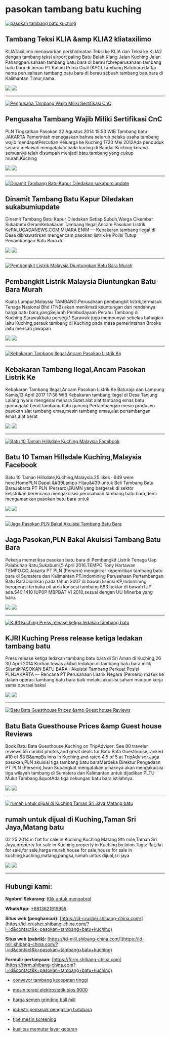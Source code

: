 # pasokan tambang batu kuching

<a href="https://swt.shibang-china.com/?l=id&img&k=pasokan+tambang+batu+kuching" target="_blank">![pasokan tambang batu kuching](http://static.shibang-china.com/all-800x300/1228.jpg)</a>

## Tambang Teksi KLIA &amp KLIA2 kliataxilimo
KLIATaxiLimo menawarkan perkhidmatan Teksi ke KLIA dan Teksi ke KLIA2 dengan tambang teksi airport paling Batu Belah,Klang Jalan Kuching Jalan Pahangperusahaan tambang batu bara di berau fcbreperusahaan tambang batu bara di berau PT Kaltim Prima Coal (KPC),Tambang Batubara:daftar nama perusahaan tambang batu bara di berau sebuah tambang batubara di Kalimantan Timur,nama.


<a href="https://whatsapp.shibangsoft.com/WhatsApp.php" target="_blank" title="WhatsApp">![](http://static.shibang-china.com/icon/whatsapp.png)</a> <a href="https://swt.shibang-china.com/?l=id&icon&k=pasokan+tambang+batu+kuching" target="_blank">![](http://static.shibang-china.com/icon/chat-id.png)</a>

---

<a href="https://swt.shibang-china.com/?l=id&img&k=pasokan+tambang+batu+kuching" target="_blank">![Pengusaha Tambang Wajib Miliki Sertifikasi CnC](http://static.shibang-china.com/all-800x300/394.jpg)</a>

## Pengusaha Tambang Wajib Miliki Sertifikasi CnC
PLN Tingkatkan Pasokan 22 Agustus 2014 15:53 WIB Tambang batu JAKARTA Pemerintah menegaskan bahwa seluruh pelaku usaha tambang wajib mendapatPercutian Keluarga ke Kuching 1720 Mei 2012Ada penduduk secara melawak mengatakan tiada kucing di Bandar Kuching kerana semuanya telah disumpah menjadi batu.tambang yang cukup murah.Kuching


<a href="https://whatsapp.shibangsoft.com/WhatsApp.php" target="_blank" title="WhatsApp">![](http://static.shibang-china.com/icon/whatsapp.png)</a> <a href="https://swt.shibang-china.com/?l=id&icon&k=pasokan+tambang+batu+kuching" target="_blank">![](http://static.shibang-china.com/icon/chat-id.png)</a>

---

<a href="https://swt.shibang-china.com/?l=id&img&k=pasokan+tambang+batu+kuching" target="_blank">![Dinamit Tambang Batu Kapur Diledakan sukabumiupdate](http://static.shibang-china.com/all-800x300/1499.jpg)</a>

## Dinamit Tambang Batu Kapur Diledakan sukabumiupdate
Dinamit Tambang Batu Kapur Diledakan Setiap Subuh,Warga Cikembar Sukabumi GeramKebakaran Tambang Ilegal,Ancam Pasokan Listrik KePALUGADANEWS.COM,MUARA ENIM — Kebakaran tambang ilegal di Desa dikhawatirkan mengancam pasokan listrik ke Polisi Tutup Penambangan Batu Bara di


<a href="https://whatsapp.shibangsoft.com/WhatsApp.php" target="_blank" title="WhatsApp">![](http://static.shibang-china.com/icon/whatsapp.png)</a> <a href="https://swt.shibang-china.com/?l=id&icon&k=pasokan+tambang+batu+kuching" target="_blank">![](http://static.shibang-china.com/icon/chat-id.png)</a>

---

<a href="https://swt.shibang-china.com/?l=id&img&k=pasokan+tambang+batu+kuching" target="_blank">![Pembangkit Listrik Malaysia Diuntungkan Batu Bara Murah](http://static.shibang-china.com/all-800x300/1315.jpg)</a>

## Pembangkit Listrik Malaysia Diuntungkan Batu Bara Murah
Kuala Lumpur,Malaysia TAMBANG.Perusahaan pembangkit listrik,termasuk Tenaga Nasional Bhd (TNB) akan menikmati keuntungan dari rendahnya harga batu bara,yangSejarah Pembudayaan Perahu Tambang di Kuching,Sarawakbatu persegi.1 Sarawak juga mempunyai sebelas bahagian iaitu Kuching,perauk tambang di Kuching pada masa pemerintahan Brooke iaitu mencari jawapan


<a href="https://whatsapp.shibangsoft.com/WhatsApp.php" target="_blank" title="WhatsApp">![](http://static.shibang-china.com/icon/whatsapp.png)</a> <a href="https://swt.shibang-china.com/?l=id&icon&k=pasokan+tambang+batu+kuching" target="_blank">![](http://static.shibang-china.com/icon/chat-id.png)</a>

---

<a href="https://swt.shibang-china.com/?l=id&img&k=pasokan+tambang+batu+kuching" target="_blank">![Kebakaran Tambang Ilegal,Ancam Pasokan Listrik Ke](http://static.shibang-china.com/all-800x300/215.jpg)</a>

## Kebakaran Tambang Ilegal,Ancam Pasokan Listrik Ke
Kebakaran Tambang Ilegal,Ancam Pasokan Listrik Ke Baturaja dan Lampung Kamis,13 April 2017 17:36 WIB Kebakaran tambang ilegal di Desa Tanjung Lalang nyaris mengenai menara Sutet.alat alat tambang emas batu gunungalat berat tambang batu gunung Pertambangan mesin produsen pasokan alat tambang emas,mesin tambang emas,alat pertambangan emas,alat berat


<a href="https://whatsapp.shibangsoft.com/WhatsApp.php" target="_blank" title="WhatsApp">![](http://static.shibang-china.com/icon/whatsapp.png)</a> <a href="https://swt.shibang-china.com/?l=id&icon&k=pasokan+tambang+batu+kuching" target="_blank">![](http://static.shibang-china.com/icon/chat-id.png)</a>

---

<a href="https://swt.shibang-china.com/?l=id&img&k=pasokan+tambang+batu+kuching" target="_blank">![Batu 10 Taman Hillsdale Kuching,Malaysia Facebook](http://static.shibang-china.com/all-800x300/899.jpg)</a>

## Batu 10 Taman Hillsdale Kuching,Malaysia Facebook
Batu 10 Taman Hillsdale,Kuching,Malaysia.25 likes · 649 were here.HomePLN Dapat &#39Lampu Hijau&#39 untuk Beli Tambang Batu BaraJakarta PT PLN (Persero),BUMN yang bergerak di sektor kelistrikan,berencana mengakuisisi perusahaan tambang batu bara,demi mengamankan pasokan batu bara untuk


<a href="https://whatsapp.shibangsoft.com/WhatsApp.php" target="_blank" title="WhatsApp">![](http://static.shibang-china.com/icon/whatsapp.png)</a> <a href="https://swt.shibang-china.com/?l=id&icon&k=pasokan+tambang+batu+kuching" target="_blank">![](http://static.shibang-china.com/icon/chat-id.png)</a>

---

<a href="https://swt.shibang-china.com/?l=id&img&k=pasokan+tambang+batu+kuching" target="_blank">![Jaga Pasokan,PLN Bakal Akuisisi Tambang Batu Bara](http://static.shibang-china.com/all-800x300/955.jpg)</a>

## Jaga Pasokan,PLN Bakal Akuisisi Tambang Batu Bara
Pekerja memeriksa pasokan batu bara di Pembangkit Listrik Tenaga Uap Palabuhan Ratu,Sukabumi,5 April 2016.TEMPO Tony Hartawan TEMPO.CO,Jakarta PT PLN (Persero) mengincar kepemilikan tambang batu bara di Sumatera dan Kalimantan.PT.Indomining Perusahaan Pertambangan Batu BaraDidirikan pada tahun 2007 di bawah lisensi KP,Indomining beroperasi terbuka pit area konsesi tambang 683 hektar di bawah IUP ada.540 1410 IUP0P MBPBAT VI 2010,sesuai dengan UU Minerba yang baru.


<a href="https://whatsapp.shibangsoft.com/WhatsApp.php" target="_blank" title="WhatsApp">![](http://static.shibang-china.com/icon/whatsapp.png)</a> <a href="https://swt.shibang-china.com/?l=id&icon&k=pasokan+tambang+batu+kuching" target="_blank">![](http://static.shibang-china.com/icon/chat-id.png)</a>

---

<a href="https://swt.shibang-china.com/?l=id&img&k=pasokan+tambang+batu+kuching" target="_blank">![KJRI Kuching Press release ketiga ledakan tambang batu](http://static.shibang-china.com/all-800x300/763.jpg)</a>

## KJRI Kuching Press release ketiga ledakan tambang batu
Press release ketiga ledakan tambang batu bara di Sri Aman di Kuching,26 30 April 2014 Korban tewas akibat ledakan di tambang batu bara milik SilantikPASOKAN BATU BARA : Akuisisi Tambang Perkuat Posisi PLNJAKARTA — Rencana PT Perusahaan Listrik Negara (Persero) masuk ke dalam operasi tambang batu bara baik melalui akuisisi saham maupun kerja sama operasi bakal


<a href="https://whatsapp.shibangsoft.com/WhatsApp.php" target="_blank" title="WhatsApp">![](http://static.shibang-china.com/icon/whatsapp.png)</a> <a href="https://swt.shibang-china.com/?l=id&icon&k=pasokan+tambang+batu+kuching" target="_blank">![](http://static.shibang-china.com/icon/chat-id.png)</a>

---

<a href="https://swt.shibang-china.com/?l=id&img&k=pasokan+tambang+batu+kuching" target="_blank">![Batu Bata Guesthouse Prices &amp Guest house Reviews](http://static.shibang-china.com/all-800x300/1160.jpg)</a>

## Batu Bata Guesthouse Prices &amp Guest house Reviews
Book Batu Bata Guesthouse,Kuching on TripAdvisor: See 80 traveler reviews,55 candid photos,and great deals for Batu Bata Guesthouse,ranked #10 of 83 B&ampBs inns in Kuching and rated 4.5 of 5 at TripAdvisor.Jaga pasokan,PLN akuisisi tiga tambang batu baraMerdeka Direktur Pengadaan PT PLN (Persero),Iwan Supangkat mengatakan pihaknya akan mengakuisisi tiga wilayah tambang di Sumatera dan Kalimantan untuk dijadikan PLTU Mulut Tambang.&quotAda tiga cekungan batu bara istilahnya.


<a href="https://whatsapp.shibangsoft.com/WhatsApp.php" target="_blank" title="WhatsApp">![](http://static.shibang-china.com/icon/whatsapp.png)</a> <a href="https://swt.shibang-china.com/?l=id&icon&k=pasokan+tambang+batu+kuching" target="_blank">![](http://static.shibang-china.com/icon/chat-id.png)</a>

---

<a href="https://swt.shibang-china.com/?l=id&img&k=pasokan+tambang+batu+kuching" target="_blank">![rumah untuk dijual di Kuching,Taman Sri Jaya,Matang batu](http://static.shibang-china.com/all-800x300/610.jpg)</a>

## rumah untuk dijual di Kuching,Taman Sri Jaya,Matang batu
02 25 2014 in flat for sale in Kuching,Kuching Matang 9th mile,Taman Sri Jaya,property for sale in Kuching,property in Kuching by loion.Tags: flat,flat for sale,for sale,harga murah,house for sale,house for sale in kuching,kuching,matang,pangsa,rumah untuk dijual,sri jaya

<a href="https://whatsapp.shibangsoft.com/WhatsApp.php" target="_blank" title="WhatsApp">![](http://static.shibang-china.com/icon/whatsapp.png)</a> <a href="https://swt.shibang-china.com/?l=id&icon&k=pasokan+tambang+batu+kuching" target="_blank">![](http://static.shibang-china.com/icon/chat-id.png)</a>

---
## Hubungi kami:

**Ngobrol Sekarang:** [Klik untuk mengobrol](https://swt.shibang-china.com?l=id&contact&k=pasokan+tambang+batu+kuching)

**WhatsApp:**  [+8613621919955](https://whatsapp.shibangsoft.com/WhatsApp.php)

**Situs web (penghancur):** [https://id-crusher.shibang-china.com/](https://id-crusher.shibang-china.com/?l=id&contact&k=pasokan+tambang+batu+kuching)

**Situs web (pabrik):** [https://id-mill.shibang-china.com/](https://id-mill.shibang-china.com/?l=id&contact&k=pasokan+tambang+batu+kuching)

**Formulir pertanyaan:** [https://form.shibang-china.com](https://form.shibang-china.com?l=id&contact&k=pasokan+tambang+batu+kuching)

* [conveyor tambang kecepatan tinggi](../34/conveyor%20tambang%20kecepatan%20tinggi.md)

* [mesin terapi elektrostatik bios 9000](../37/mesin%20terapi%20elektrostatik%20bios%209000.md)

* [harga semen grinding ball mill](../40/harga%20semen%20grinding%20ball%20mill.md)

* [industri pemasok penggiling batubara](../32/industri%20pemasok%20penggiling%20batubara.md)

* [tipe mesin screening](../35/tipe%20mesin%20screening.md)

* [kualitas memutar layar getaran](../40/kualitas%20memutar%20layar%20getaran.md)
